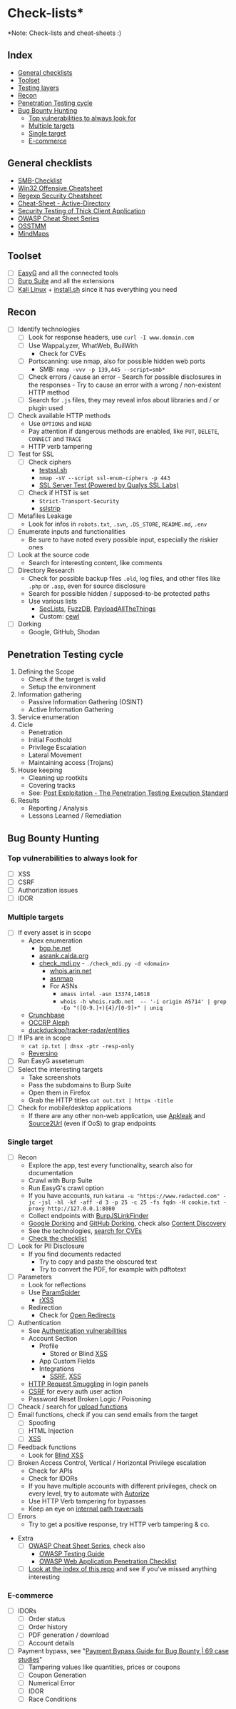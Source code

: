 # Check-lists*

*Note: Check-lists and cheat-sheets :)

## Index

- [General checklists](#general-checklists)
- [Toolset](#toolset)
- [Testing layers](#testing-layers)
- [Recon](#recon)
- [Penetration Testing cycle](#penetration-testing-cycle)
- [Bug Bounty Hunting](#bug-bounty-hunting)
  - [Top vulnerabilities to always look for](#top-vulnerabilities-to-always-look-for)
  - [Multiple targets](#multiple-targets)
  - [Single target](#single-target)
  - [E-commerce](#e-commerce)

## General checklists

- [SMB-Checklist](https://github.com/pentesterzone/pentest-checklists/blob/master/Services/SMB-Checklist.md)
- [Win32 Offensive Cheatsheet](https://github.com/matthieu-hackwitharts/Win32_Offensive_Cheatsheet)
- [Regexp Security Cheatsheet](https://github.com/attackercan/regexp-security-cheatsheet)
- [Cheat-Sheet - Active-Directory](https://github.com/drak3hft7/Cheat-Sheet---Active-Directory)
- [Security Testing of Thick Client Application](https://medium.com/@david.valles/security-testing-of-thick-client-application-15612f326cac)
- [OWASP Cheat Sheet Series](https://cheatsheetseries.owasp.org/)
- [OSSTMM](https://isecom.org/research.html)
- [MindMaps](https://github.com/imran-parray/Mind-Maps)

## Toolset
- [ ] [EasyG](../scripts/) and all the connected tools
- [ ] [Burp Suite](#burp-suite) and all the extensions
- [ ] [Kali Linux](https://www.kali.org/) + [install.sh](https://github.com/seeu-inspace/install.sh) since it has everything you need 

## Recon
- [ ] Identify technologies
	- [ ] Look for response headers, use `curl -I www.domain.com`
	- [ ] Use WappaLyzer, WhatWeb, BuilWith
		- Check for CVEs
	- [ ] Portscanning: use nmap, also for possible hidden web ports
		- SMB: `nmap -vvv -p 139,445 --script=smb*`
  	- [ ] Check errors / cause an error
  	      - Search for possible disclosures in the responses
  	      - Try to cause an error with a wrong / non-existent HTTP method
  	- [ ] Search for `.js` files, they may reveal infos about libraries and / or plugin used
- [ ] Check available HTTP methods
	- Use `OPTIONS` and `HEAD`
	- Pay attention if dangerous methods are enabled, like `PUT`, `DELETE`, `CONNECT` and `TRACE`
	- HTTP verb tampering
- [ ] Test for SSL
	- [ ] Check ciphers
		- [testssl.sh](https://testssl.sh/)
		- `nmap -sV --script ssl-enum-ciphers -p 443`
		- [SSL Server Test (Powered by Qualys SSL Labs)](https://www.ssllabs.com/ssltest/)
	- [ ] Check if HTST is set
		- `Strict-Transport-Security`
		- [sslstrip](https://github.com/moxie0/sslstrip)
- [ ] Metafiles Leakage
	- Look for infos in `robots.txt`, `.svn`, `.DS_STORE`, `README.md`, `.env`
- [ ] Enumerate inputs and functionalities
	- Be sure to have noted every possible input, especially the riskier ones
- [ ] Look at the source code
	- Search for interesting content, like comments
- [ ] Directory Research
	- Check for possible backup files `.old`, log files, and other files like `.php` or `.asp`, even for source disclosure
	- Search for possible hidden / supposed-to-be protected paths
	- Use various lists
		- [SecLists](https://github.com/danielmiessler/SecLists), [FuzzDB](https://github.com/fuzzdb-project/fuzzdb), [PayloadAllTheThings](https://github.com/swisskyrepo/PayloadsAllTheThings)
		- Custom: [cewl](https://github.com/digininja/CeWL)
- [ ] Dorking
	- Google, GitHub, Shodan


## Penetration Testing cycle

1. Defining the Scope
	- Check if the target is valid
	- Setup the environment
2. Information gathering
	- Passive Information Gathering (OSINT)
	- Active Information Gathering
3. Service enumeration
4. Cicle
	- Penetration
  	- Initial Foothold
  	- Privilege Escalation
  	- Lateral Movement
	- Maintaining access (Trojans)
5. House keeping
	- Cleaning up rootkits
	- Covering tracks
	- See: [Post Exploitation - The Penetration Testing Execution Standard](http://www.pentest-standard.org/index.php/Post_Exploitation)
6. Results
	- Reporting / Analysis
	- Lessons Learned / Remediation


## Bug Bounty Hunting

### Top vulnerabilities to always look for
- [ ] XSS
- [ ] CSRF
- [ ] Authorization issues
- [ ] IDOR

### Multiple targets
- [ ] If every asset is in scope
	- Apex enumeration
		- [bgp.he.net](https://bgp.he.net/)
  		- [asrank.caida.org](https://asrank.caida.org/)
  		- [check_mdi.py](https://github.com/expl0itabl3/check_mdi/blob/main/check_mdi.py)
    			- `./check_mdi.py -d <domain>`
    		- [whois.arin.net](https://whois.arin.net/ui/query.do)
    		- [asnmap](https://github.com/projectdiscovery/asnmap)
      		- For ASNs
        		- `amass intel -asn 13374,14618`
          		- `whois -h whois.radb.net  -- '-i origin AS714' | grep -Eo "([0-9.]+){4}/[0-9]+" | uniq`
  - [Crunchbase](https://www.crunchbase.com/)
  - [OCCRP Aleph](https://aleph.occrp.org/)
  - [duckduckgo/tracker-radar/entities](https://github.com/duckduckgo/tracker-radar/tree/main/entities)
- [ ] If IPs are in scope
	- `cat ip.txt | dnsx -ptr -resp-only`
 	- [Reversino](https://github.com/drak3hft7/Reversino)
- [ ] Run EasyG assetenum
- [ ] Select the interesting targets
  - Take screenshots
  - Pass the subdomains to Burp Suite
  - Open them in Firefox
  - Grab the HTTP titles
    `cat out.txt | httpx -title`
- [ ] Check for mobile/desktop applications
  - If there are any other non-web application, use [Apkleak](https://github.com/dwisiswant0/apkleaks) and [Source2Url](https://github.com/danielmiessler/Source2URL/blob/master/Source2URL) (even if OoS) to grap endpoints

### Single target
- [ ] Recon
  + Explore the app, test every functionality, search also for documentation
  + Crawl with Burp Suite
  + Run EasyG's crawl option
  + If you have accounts, run `katana -u "https://www.redacted.com" -jc -jsl -hl -kf -aff -d 3 -p 25 -c 25 -fs fqdn -H cookie.txt -proxy http://127.0.0.1:8080`
  + Collect endpoints with [BurpJSLinkFinder](https://github.com/InitRoot/BurpJSLinkFinder)
  + [Google Dorking](../web-vulnerabilities/#google-dorking) and [GitHub Dorking](../web-vulnerabilities/#github-dorking), check also [Content Discovery](../content-discovery)
  + See the technologies, [search for CVEs](https://exploits.shodan.io/welcome)
  + [Check the checklist](#recon)
- [ ] Look for PII Disclosure
  - If you find documents redacted
    - Try to copy and paste the obscured text
    - Try to convert the PDF, for example with pdftotext
- [ ] Parameters
  - Look for reflections
  - Use [ParamSpider](https://github.com/devanshbatham/ParamSpider)
    - [rXSS](../web-vulnerabilities/#cross-site-scripting-xss)
  - Redirection
    - Check for [Open Redirects](../web-vulnerabilities#open-redirection)
- [ ] Authentication
  - See [Authentication vulnerabilities](../web-vulnerabilities/#authentication-vulnerabilities)
  - Account Section
    - Profile
      - Stored or Blind [XSS](../web-vulnerabilities/#cross-site-scripting-xss)
    - App Custom Fields
    - Integrations
      - [SSRF](../web-vulnerabilities/#server-side-request-forgery-ssrf), [XSS](../web-vulnerabilities/#cross-site-scripting-xss)
  - [HTTP Request Smuggling](../web-vulnerabilities#http-request-smuggling) in login panels
  - [CSRF](../web-vulnerabilities#cross-site-request-forgery-csrf) for every auth user action
  - Password Reset Broken Logic / Poisoning
- [ ] Cheack / search for [upload functions](../web-vulnerabilities/#file-upload-vulnerabilities)
- [ ] Email functions, check if you can send emails from the target
  - [ ] Spoofing
  - [ ] HTML Injection
  - [ ] [XSS](../web-vulnerabilities/#cross-site-scripting-xss)
- [ ] Feedback functions
  - Look for [Blind XSS](../web-vulnerabilities/#cross-site-scripting-xss)
- [ ] Broken Access Control, Vertical / Horizontal Privilege escalation
  - Check for APIs
  - Check for IDORs
  - If you have multiple accounts with different privileges, check on every level, try to automate with [Autorize](https://portswigger.net/bappstore/f9bbac8c4acf4aefa4d7dc92a991af2f)
  - Use HTTP Verb tampering for bypasses
  - Keep an eye on [internal path traversals](https://x.com/yeswehack/status/1859884798162211250)
- [ ] Errors
  - Try to get a positive response, try HTTP verb tampering & co.
- Extra
  - [ ] [OWASP Cheat Sheet Series](https://cheatsheetseries.owasp.org/index.html), check also
    - [OWASP Testing Guide](https://owasp.org/www-project-web-security-testing-guide/)
    - [OWASP Web Application Penetration Checklist](https://wiki.owasp.org/index.php/Testing_Checklist)
  - [ ] [Look at the index of this repo](../#index) and see if you've missed anything interesting

### E-commerce
- [ ] IDORs
	- [ ] Order status
	- [ ] Order history
	- [ ] PDF generation / download
	- [ ] Account details
- [ ] Payment bypass, see "[Payment Bypass Guide for Bug Bounty | 69 case studies](https://medium.com/@illoyscizceneghposter/payment-bypass-guide-for-bug-bounty-69-case-studies-15379b4f76fa)"
	- [ ] Tampering values like quantities, prices or coupons
 	- [ ] Coupon Generation
  	- [ ] Numerical Error
  	- [ ] IDOR
  	- [ ] Race Conditions
